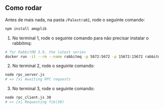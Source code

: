 ## Como rodar

Antes de mais nada, na pasta `/Palestra02`, rode o seguinte comando:

```bash
npm install amqplib
```

1. No terminal 1, rode o seguinte comando para não precisar instalar o rabbitmq:

```bash
# for RabbitMQ 3.9, the latest series
docker run -it --rm --name rabbitmq -p 5672:5672 -p 15672:15672 rabbitmq:3.9-management
```

2. No terminal 2, rode o seguinte comando:

```bash
node rpc_server.js
# => [x] Awaiting RPC requests
```

3. No terminal 3, rode o seguinte comando:

```bash
node rpc_client.js 30
# => [x] Requesting fib(30)
```